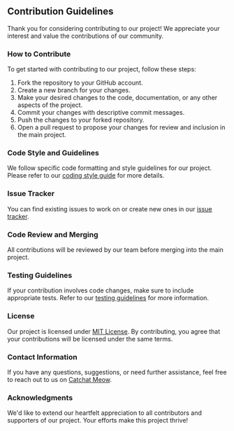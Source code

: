 ## Contribution Guidelines

Thank you for considering contributing to our project! We appreciate your interest and value the contributions of our community.

### How to Contribute

To get started with contributing to our project, follow these steps:

1. Fork the repository to your GitHub account.
2. Create a new branch for your changes.
3. Make your desired changes to the code, documentation, or any other aspects of the project.
4. Commit your changes with descriptive commit messages.
5. Push the changes to your forked repository.
6. Open a pull request to propose your changes for review and inclusion in the main project.

### Code Style and Guidelines

We follow specific code formatting and style guidelines for our project. Please refer to our [coding style guide](link-to-coding-style-guide) for more details.

### Issue Tracker

You can find existing issues to work on or create new ones in our [issue tracker](https://github.com/teslakitty/issue).

### Code Review and Merging

All contributions will be reviewed by our team before merging into the main project.

### Testing Guidelines

If your contribution involves code changes, make sure to include appropriate tests. Refer to our [testing guidelines](link-to-testing-guidelines) for more information.

### License

Our project is licensed under [MIT License](https://opensource.org/license/mit/). By contributing, you agree that your contributions will be licensed under the same terms.

### Contact Information

If you have any questions, suggestions, or need further assistance, feel free to reach out to us on [Catchat Meow](https://catchat-meow.netlify.app/).

### Acknowledgments

We'd like to extend our heartfelt appreciation to all contributors and supporters of our project. Your efforts make this project thrive!
